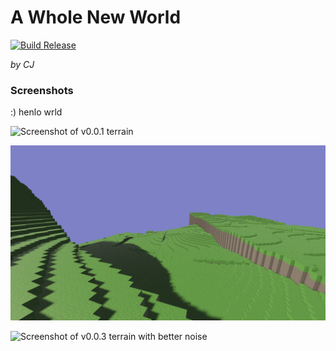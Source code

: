 # A Whole New World

[![Build Release](https://github.com/cjburkey01/cjs_whole_new_world/actions/workflows/release.yml/badge.svg)](https://github.com/cjburkey01/cjs_whole_new_world/actions/workflows/release.yml)

*by CJ*

### Screenshots

:) henlo wrld

![Screenshot of v0.0.1 terrain](./screenshots/v0.0.1.png)

![Screenshot of v0.0.2 terrain with fixed textures](./screenshots/v0.0.2.png)

![Screenshot of v0.0.3 terrain with better noise](./screenshots/v0.0.3.png)
